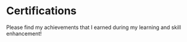 # Certifications

Please find my achievements that I earned during my learning and skill enhancement!
